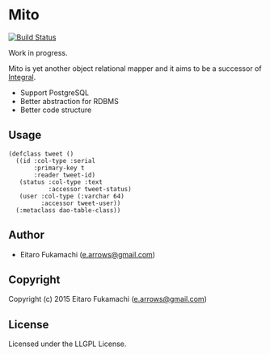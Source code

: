 # Mito

[![Build Status](https://travis-ci.org/fukamachi/mito.svg?branch=master)](https://travis-ci.org/fukamachi/mito)

Work in progress.

Mito is yet another object relational mapper and it aims to be a successor of [Integral](https://github.com/fukamachi/integral).

* Support PostgreSQL
* Better abstraction for RDBMS
* Better code structure

## Usage

```common-lisp
(defclass tweet ()
  ((id :col-type :serial
       :primary-key t
       :reader tweet-id)
   (status :col-type :text
           :accessor tweet-status)
   (user :col-type (:varchar 64)
         :accessor tweet-user))
  (:metaclass dao-table-class))
```

## Author

* Eitaro Fukamachi (e.arrows@gmail.com)

## Copyright

Copyright (c) 2015 Eitaro Fukamachi (e.arrows@gmail.com)

## License

Licensed under the LLGPL License.
